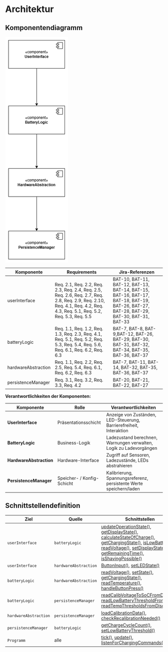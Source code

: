 # Architektur

## Komponentendiagramm

![Komponentendiagramm](../referenziert/Architektur/Komponentendiagramm.png)

| **Komponente**      | **Requirements**                                                                                                                                                          | **Jira-Referenzen**                                                                                                                    |
|---------------------|---------------------------------------------------------------------------------------------------------------------------------------------------------------------------|----------------------------------------------------------------------------------------------------------------------------------------|
| userInterface       | Req. 2.1, Req. 2.2, Req. 2.3, Req. 2.4, Req. 2.5, Req. 2.6, Req. 2.7, Req. 2.8, Req. 2.9, Req. 2.10, Req. 4.1, Req. 4.2, Req. 4.3, Req. 5.1, Req. 5.2, Req. 5.3, Req. 5.5 | BAT-10, BAT-11, BAT-12, BAT-13, BAT-14, BAT-15, BAT-16, BAT-17, BAT-18, BAT-19, BAT-26, BAT-27, BAT-28, BAT-29, BAT-30, BAT-31, BAT-33 |
| batteryLogic        | Req. 1.1, Req. 1.2, Req. 1.3, Req. 2.3, Req. 4.1, Req. 5.1, Req. 5.2, Req. 5.3, Req. 5.4, Req. 5.6, Req. 6.1, Req. 6.2, Req. 6.3                                          | BAT-7, BAT-8, BAT-9,BAT-12, BAT-26, BAT-29, BAT-30, BAT-31, BAT-32, BAT-34, BAT-35, BAT-36, BAT-37                                     |
| hardwareAbstraction | Req. 1.1, Req. 2.2, Req. 2.5, Req. 5.4, Req. 6.1, Req. 6.2, Req. 6.3                                                                                                      | BAT-7, BAT-11, BAT-14, BAT-32, BAT-35, BAT-36, BAT-37                                                                                  |
| persistenceManager  | Req. 3.1, Req. 3.2, Req. 3.3, Req. 4.2                                                                                                                                    | BAT-20, BAT-21, BAT-22, BAT-27                                                                                                         |

**Verantwortlichkeiten der Komponenten:**

| **Komponente**          | **Rolle**                  | **Verantwortlichkeiten**                                            |
|-------------------------|----------------------------|---------------------------------------------------------------------|
| **UserInterface**       | Präsentationsschicht       | Anzeige von Zuständen, LED-Steuerung, Barrierefreiheit, Interaktion |
| **BatteryLogic**        | Business-Logik             | Ladezustand berechnen, Warnungen verwalten, Logik zu Ladevorgängen  |
| **HardwareAbstraction** | Hardware-Interface         | Zugriff auf Sensoren, Ladezustände, LEDs abstrahieren               |
| **PersistenceManager**  | Speicher- / Konfig-Schicht | Kalibrierung, Spannungsreferenz, persistente Werte speichern/laden  |

## Schnittstellendefinition

| **Ziel**              | **Quelle**            | **Schnittstellen**                                                                                                                                                                                                                                                                                                                                                                                                                                                                                                                                                                                                                                                                                                                                                                                                         |
|-----------------------|-----------------------|----------------------------------------------------------------------------------------------------------------------------------------------------------------------------------------------------------------------------------------------------------------------------------------------------------------------------------------------------------------------------------------------------------------------------------------------------------------------------------------------------------------------------------------------------------------------------------------------------------------------------------------------------------------------------------------------------------------------------------------------------------------------------------------------------------------------------|
| `userInterface`       | `batteryLogic`        | [updateOperationState()](../referenziert/Architektur/Schnittstellendokumentation.md#methode-updateoperationstate), [getDisplayState()](../referenziert/Architektur/Schnittstellendokumentation.md#methode-getdisplaystate), [calculateStateOfCharge()](../referenziert/Architektur/Schnittstellendokumentation.md#methode-calculatestateofcharge), [getChargingState()](../referenziert/Architektur/Schnittstellendokumentation.md#methode-getchargingstate), [isLowBattery()](../referenziert/Architektur/Schnittstellendokumentation.md#methode-islowbattery), [readVoltage()](../referenziert/Architektur/Schnittstellendokumentation.md#methode-readvoltage), [setDisplayState()](../referenziert/Architektur/Schnittstellendokumentation.md#methode-setdisplaystate), [getRemainingTime()](), [isShavingPossible()]() |
| `userInterface`       | `hardwareAbstraction` | [ButtonInput()](../referenziert/Architektur/Schnittstellendokumentation.md#methode-buttoninput), [setLEDState()](../referenziert/Architektur/Schnittstellendokumentation.md#methode-setledstate)                                                                                                                                                                                                                                                                                                                                                                                                                                                                                                                                                                                                                           |
| `batteryLogic`        | `hardwareAbstraction` | [readVoltage()](../referenziert/Architektur/Schnittstellendokumentation.md#methode-readvoltage), [setState()](../referenziert/Architektur/Schnittstellendokumentation.md#methode-setstate), [getChargingState()](../referenziert/Architektur/Schnittstellendokumentation.md#methode-getchargingstate), [readTemperature()](../referenziert/Architektur/Schnittstellendokumentation.md#methode-readtemperature), [handleButtonPress()](../referenziert/Architektur/Schnittstellendokumentation.md#methode-handlebuttonpress)                                                                                                                                                                                                                                                                                                |
| `batteryLogic`        | `persistenceManager`  | [readCalibVoltageToSoCFromDisc()](../referenziert/Architektur/Schnittstellendokumentation.md#methode-readcalibvoltagetosocfromdisc), [readLowBatteryThresholdFromDisc()](../referenziert/Architektur/Schnittstellendokumentation.md#methode-readlowbatterythresholdfromdisc), [readTempThresholdsFromDisc()](../referenziert/Architektur/Schnittstellendokumentation.md#methode-readtempthresholdfromdisc)                                                                                                                                                                                                                                                                                                                                                                                                                 |
| `hardwareAbstraction` | `persistenceManager`  | [loadCalibrationData()](../referenziert/Architektur/Schnittstellendokumentation.md#methode-loadcalibrationdata), [checkRecalibrationNeeded()]()                                                                                                                                                                                                                                                                                                                                                                                                                                                                                                                                                                                                                                                                            |
| `persistenceManager`  | `batteryLogic`        | [getChargeCycleCount()](), [setLowBatteryThreshold()]()                                                                                                                                                                                                                                                                                                                                                                                                                                                                                                                                                                                                                                                                                                                                                                    | [saveCalibVoltageToSoCToDisc()](../referenziert/Architektur/Schnittstellendokumentation.md#methode-savecalibvoltagetosoctodisc), [saveLowBatteryThresholdToDisc()](../referenziert/Architektur/Schnittstellendokumentation.md#methode-savelowbatterythresholdtodisc), [saveTempThresholdsToDisc()](../referenziert/Architektur/Schnittstellendokumentation.md#methode-savetempthresholdstodisc)                                                                                                                                                                                                                                                                                                                                                                                         |
| `Programm`            | alle                  | [tick()](../referenziert/Architektur/Schnittstellendokumentation.md#methode-tick), [update()](../referenziert/Architektur/Schnittstellendokumentation.md#methode-update), [listenForChargingCommands()](../referenziert/Architektur/Schnittstellendokumentation.md#methode-listenforchargingcommands)                                                                                                                                                                                                                                                                                                                                                                                                                                                                                                                      |
